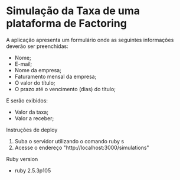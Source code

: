 # Simulação da Taxa de uma plataforma de Factoring

A aplicação apresenta um formulário onde as seguintes informações deverão ser preenchidas: 
* Nome;
* E-mail;
* Nome da empresa;
* Faturamento mensal da empresa;
* O valor do título;
* O prazo até o vencimento (dias) do título;


E serão exibidos:
* Valor da taxa;
* Valor a receber;


Instruções de deploy
1. Suba o servidor utilizando o comando ruby s
2. Acesse o endereço "http://localhost:3000/simulations"

Ruby version
* ruby 2.5.3p105 
